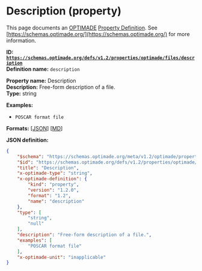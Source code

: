 # Description (property)

This page documents an [OPTIMADE](https://www.optimade.org/) [Property Definition](https://schemas.optimade.org/#definitions). See [https://schemas.optimade.org/](https://schemas.optimade.org/) for more information.

**ID: [`https://schemas.optimade.org/defs/v1.2/properties/optimade/files/description`](https://schemas.optimade.org/defs/v1.2/properties/optimade/files/description)**  
**Definition name:** `description`

**Property name:** Description  
**Description:** Free-form description of a file.  
**Type:** string  



**Examples:**

- `POSCAR format file`

**Formats:** [[JSON](description.json)] [[MD](description.md)]

**JSON definition:**

``` json
{
    "$schema": "https://schemas.optimade.org/meta/v1.2/optimade/property_definition.md",
    "$id": "https://schemas.optimade.org/defs/v1.2/properties/optimade/files/description",
    "title": "Description",
    "x-optimade-type": "string",
    "x-optimade-definition": {
        "kind": "property",
        "version": "1.2.0",
        "format": "1.2",
        "name": "description"
    },
    "type": [
        "string",
        "null"
    ],
    "description": "Free-form description of a file.",
    "examples": [
        "POSCAR format file"
    ],
    "x-optimade-unit": "inapplicable"
}
```